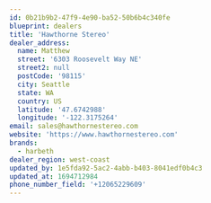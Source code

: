 ```yaml
---
id: 0b21b9b2-47f9-4e90-ba52-50b6b4c340fe
blueprint: dealers
title: 'Hawthorne Stereo'
dealer_address:
  name: Matthew
  street: '6303 Roosevelt Way NE'
  street2: null
  postCode: '98115'
  city: Seattle
  state: WA
  country: US
  latitude: '47.6742988'
  longitude: '-122.3175264'
email: sales@hawthornestereo.com
website: 'https://www.hawthornestereo.com'
brands:
  - harbeth
dealer_region: west-coast
updated_by: 1e5fda92-5ac2-4abb-b403-8041edf0b4c3
updated_at: 1694712984
phone_number_field: '+12065229609'
---
```

